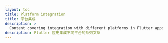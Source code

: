 ```yaml
---
layout: toc
title: Platform integration
title: 平台集成
description: >
  Content covering integration with different platforms in Flutter apps.
description: Flutter 应用集成不同平台的系列文章
---
```

